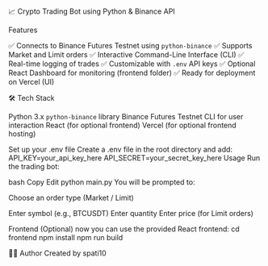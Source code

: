  📈 Crypto Trading Bot using Python & Binance API

Features

 ✅ Connects to Binance Futures Testnet using `python-binance`
 ✅ Supports Market and Limit orders
 ✅ Interactive Command-Line Interface (CLI)
 ✅ Real-time logging of trades
 ✅ Customizable with `.env` API keys
 ✅ Optional React Dashboard for monitoring (frontend folder)
 ✅ Ready for deployment on Vercel (UI)

 🛠️ Tech Stack

 Python 3.x
 `python-binance` library
 Binance Futures Testnet
 CLI for user interaction
 React (for optional frontend)
 Vercel (for optional frontend hosting)

Set up your .env file
Create a .env file in the root directory and add:
API_KEY=your_api_key_here
API_SECRET=your_secret_key_here
 Usage
Run the trading bot:

bash
Copy
Edit
python main.py
You will be prompted to:

Choose an order type (Market / Limit)

Enter symbol (e.g., BTCUSDT)
Enter quantity
Enter price (for Limit orders)

 Frontend (Optional)
now you can use the provided React frontend:
cd frontend
npm install
npm run build

👨‍💻 Author
Created by spati10
